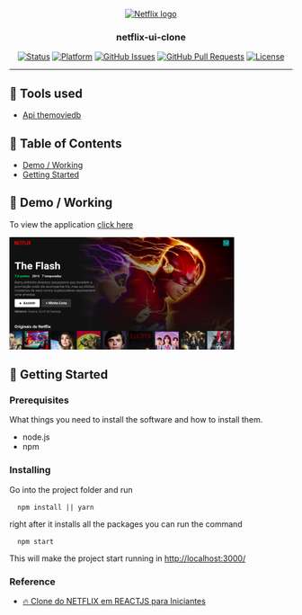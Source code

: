 <p align="center">
  <a href="" rel="noopener">
 <img width=200px height=200px src="https://upload.wikimedia.org/wikipedia/commons/thumb/7/75/Netflix_icon.svg/1024px-Netflix_icon.svg.png" alt="Netflix logo"></a>
</p>

<h3 align="center">netflix-ui-clone</h3>

<div align="center">

[![Status](https://img.shields.io/badge/status-active-success.svg)]()
[![Platform](https://img.shields.io/badge/platform-reddit-orange.svg)](https://www.reddit.com/user/Wordbook_Bot)
[![GitHub Issues](https://img.shields.io/github/issues/kylelobo/The-Documentation-Compendium.svg)](https://github.com/kylelobo/The-Documentation-Compendium/issues)
[![GitHub Pull Requests](https://img.shields.io/github/issues-pr/kylelobo/The-Documentation-Compendium.svg)](https://github.com/kylelobo/The-Documentation-Compendium/pulls)
[![License](https://img.shields.io/badge/license-MIT-blue.svg)](/LICENSE)

</div>

---

## 📝 Tools used

- [Api themoviedb](https://api.themoviedb.org)

## 📝 Table of Contents

- [Demo / Working](#demo)
- [Getting Started](#getting_started)

## 🎥 Demo / Working <a name = "demo"></a>

<p>To view the application
  <a href="https://clone-ui-nextflix.vercel.app">
    click here
  </a>
<p>

<img width=400px height=200px src="./img-project/example.png" alt="Netflix logo"></a>

## 🏁 Getting Started <a name = "getting_started"></a>

### Prerequisites

What things you need to install the software and how to install them.

- node.js
- npm

### Installing

Go into the project folder and run

```
  npm install || yarn
```

right after it installs all the packages you can run the command

```
  npm start
```

This will make the project start running in [http://localhost:3000/](http://localhost:3000)

### Reference

- [🔥 Clone do NETFLIX em REACTJS para Iniciantes](https://www.youtube.com/watch?v=tBweoUiMsDg)
